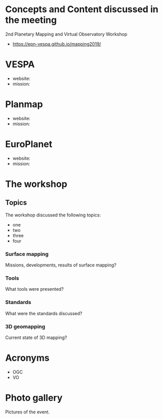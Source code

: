 # Concepts and Content discussed in the meeting

2nd Planetary Mapping and Virtual Observatory Workshop
* https://epn-vespa.github.io/mapping2019/

# VESPA
* website:
* mission:

# Planmap
* website:
* mission:

# EuroPlanet
* website:
* mission:

# The workshop

## Topics
The workshop discussed the following topics:
* one
* two
* three
* four

### Surface mapping
Missions, developments, results of surface mapping?

### Tools
What tools were presented?

### Standards
What were the standards discussed?

### 3D geomapping
Current state of 3D mapping?

# Acronyms
* OGC
* VO

# Photo gallery
Pictures of the event.
